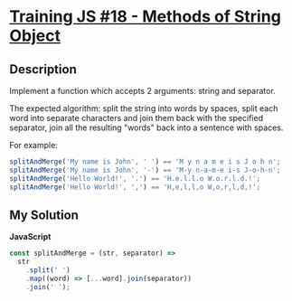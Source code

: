 # [Training JS #18 - Methods of String Object](https://www.codewars.com/kata/57280481e8118511f7000ffa)

## Description

Implement a function which accepts 2 arguments: string and separator.

The expected algorithm: split the string into words by spaces, split each word into separate characters and join them back with the specified separator, join all the resulting "words" back into a sentence with spaces.

For example:

```js
splitAndMerge('My name is John', ' ') == 'M y n a m e i s J o h n';
splitAndMerge('My name is John', '-') == 'M-y n-a-m-e i-s J-o-h-n';
splitAndMerge('Hello World!', '.') == 'H.e.l.l.o W.o.r.l.d.!';
splitAndMerge('Hello World!', ',') == 'H,e,l,l,o W,o,r,l,d,!';
```

## My Solution

**JavaScript**

```js
const splitAndMerge = (str, separator) =>
  str
    .split(' ')
    .map((word) => [...word].join(separator))
    .join(' ');
```
